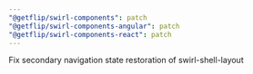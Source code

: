 ```yaml
---
"@getflip/swirl-components": patch
"@getflip/swirl-components-angular": patch
"@getflip/swirl-components-react": patch
---
```


Fix secondary navigation state restoration of swirl-shell-layout
